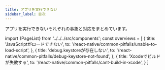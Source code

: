 ```yaml
---
title: アプリを実行できない
sidebar_label: 目次
---
```


アプリを実行できないそれぞれの事象と対応をまとめています。

<!-- textlint-disable ja-technical-writing/sentence-length,ja-technical-writing/max-comma,ja-spacing/ja-no-space-around-parentheses,jtf-style/3.3.かっこ類と隣接する文字の間のスペースの有無,ja-technical-writing/ja-no-mixed-period,ja-technical-writing/no-unmatched-pair,ja-technical-writing/no-doubled-joshi -->

import {PageList} from '../../../src/components';
const overviews = [
  {
    title: 'JavaScriptがロードできない',
    to: '/react-native/common-pitfalls/unable-to-load-script',
  },
  {
    title: 'debug.keystoreが存在しない',
    to: '/react-native/common-pitfalls/debug-keystore-not-found',
  },
  {
    title: 'Xcodeでビルドが失敗する',
    to: '/react-native/common-pitfalls/cant-build-in-xcode',
  }
]

<PageList overviews={overviews} colSize={12} />

<!-- textlint-enable ja-technical-writing/sentence-length,ja-technical-writing/max-comma,ja-spacing/ja-no-space-around-parentheses,jtf-style/3.3.かっこ類と隣接する文字の間のスペースの有無,ja-technical-writing/ja-no-mixed-period,ja-technical-writing/no-unmatched-pair,ja-technical-writing/no-doubled-joshi -->
